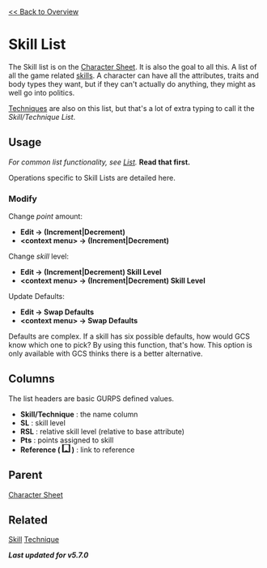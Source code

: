 [<< Back to Overview](./Overview.md "Overview")

# Skill List
The Skill list is on the [Character Sheet](./Character%20Sheet.md "Character Sheet"). It is also the goal to all this. A list of all the game related [skills](./Skill.md "Skill"). A character can have all the attributes, traits and body types they want, but if they can't actually do anything, they might as well go into politics.

[Techniques](./Technique.md "Technique") are also on this list, but that's a lot of extra typing to call it the *Skill/Technique List*.

## Usage
*For common list functionality, see [List](./List.md "List").* **Read that first.**

Operations specific to Skill Lists are detailed here.

### Modify
Change *point* amount:
- **Edit -> (Increment|Decrement)**
- **\<context menu> -> (Increment|Decrement)**

Change *skill* level:
- **Edit -> (Increment|Decrement) Skill Level**
- **\<context menu> -> (Increment|Decrement) Skill Level**

Update Defaults:
- **Edit -> Swap Defaults**
- **\<context menu> -> Swap Defaults**

Defaults are complex. If a skill has six possible defaults, how would GCS know which one to pick? By using this function, that's how. This option is only available with GCS thinks there is a better alternative.

## Columns
The list headers are basic GURPS defined values.
- **Skill/Technique** : the name column
- **SL** : skill level
- **RSL** : relative skill level (relative to base attribute)
- **Pts** : points assigned to skill
- **Reference ( ![](./img/flag.png "Reference") )** : link to reference

## Parent
[Character Sheet](./Character%20Sheet.md "Character Sheet")

## Related
[Skill](./Skill.md "Skill")
[Technique](./Technique.md "Technique")

***Last updated for v5.7.0***